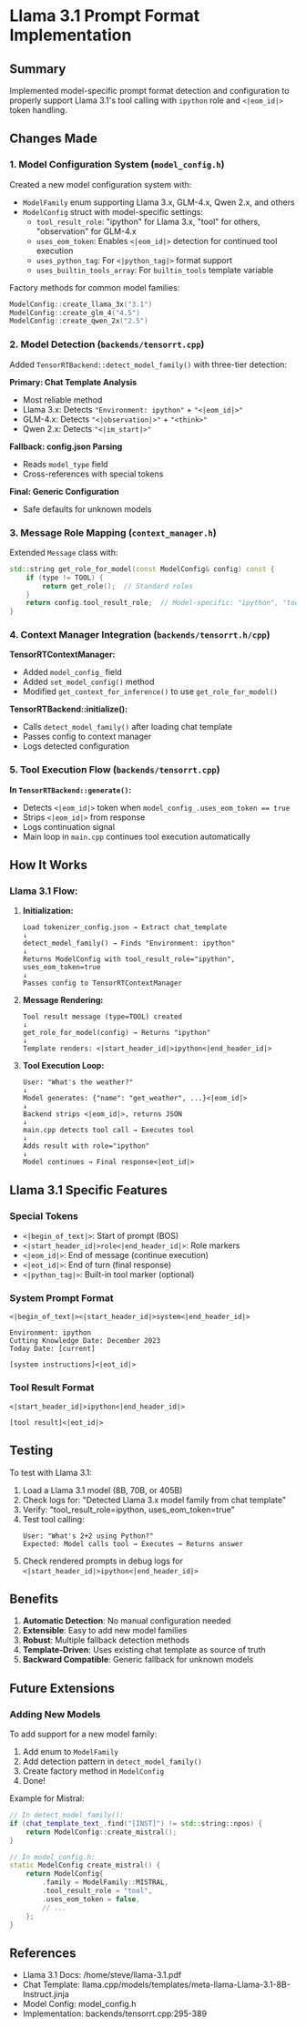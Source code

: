 # Llama 3.1 Prompt Format Implementation

## Summary

Implemented model-specific prompt format detection and configuration to properly support Llama 3.1's tool calling with `ipython` role and `<|eom_id|>` token handling.

## Changes Made

### 1. Model Configuration System (`model_config.h`)

Created a new model configuration system with:
- `ModelFamily` enum supporting Llama 3.x, GLM-4.x, Qwen 2.x, and others
- `ModelConfig` struct with model-specific settings:
  - `tool_result_role`: "ipython" for Llama 3.x, "tool" for others, "observation" for GLM-4.x
  - `uses_eom_token`: Enables `<|eom_id|>` detection for continued tool execution
  - `uses_python_tag`: For `<|python_tag|>` format support
  - `uses_builtin_tools_array`: For `builtin_tools` template variable

Factory methods for common model families:
```cpp
ModelConfig::create_llama_3x("3.1")
ModelConfig::create_glm_4("4.5")
ModelConfig::create_qwen_2x("2.5")
```

### 2. Model Detection (`backends/tensorrt.cpp`)

Added `TensorRTBackend::detect_model_family()` with three-tier detection:

**Primary: Chat Template Analysis**
- Most reliable method
- Llama 3.x: Detects `"Environment: ipython"` + `"<|eom_id|>"`
- GLM-4.x: Detects `"<|observation|>"` + `"<think>"`
- Qwen 2.x: Detects `"<|im_start|>"`

**Fallback: config.json Parsing**
- Reads `model_type` field
- Cross-references with special tokens

**Final: Generic Configuration**
- Safe defaults for unknown models

### 3. Message Role Mapping (`context_manager.h`)

Extended `Message` class with:
```cpp
std::string get_role_for_model(const ModelConfig& config) const {
    if (type != TOOL) {
        return get_role();  // Standard roles
    }
    return config.tool_result_role;  // Model-specific: "ipython", "tool", etc.
}
```

### 4. Context Manager Integration (`backends/tensorrt.h/cpp`)

**TensorRTContextManager:**
- Added `model_config_` field
- Added `set_model_config()` method
- Modified `get_context_for_inference()` to use `get_role_for_model()`

**TensorRTBackend::initialize():**
- Calls `detect_model_family()` after loading chat template
- Passes config to context manager
- Logs detected configuration

### 5. Tool Execution Flow (`backends/tensorrt.cpp`)

**In `TensorRTBackend::generate()`:**
- Detects `<|eom_id|>` token when `model_config_.uses_eom_token == true`
- Strips `<|eom_id|>` from response
- Logs continuation signal
- Main loop in `main.cpp` continues tool execution automatically

## How It Works

### Llama 3.1 Flow:

1. **Initialization:**
   ```
   Load tokenizer_config.json → Extract chat_template
   ↓
   detect_model_family() → Finds "Environment: ipython"
   ↓
   Returns ModelConfig with tool_result_role="ipython", uses_eom_token=true
   ↓
   Passes config to TensorRTContextManager
   ```

2. **Message Rendering:**
   ```
   Tool result message (type=TOOL) created
   ↓
   get_role_for_model(config) → Returns "ipython"
   ↓
   Template renders: <|start_header_id|>ipython<|end_header_id|>
   ```

3. **Tool Execution Loop:**
   ```
   User: "What's the weather?"
   ↓
   Model generates: {"name": "get_weather", ...}<|eom_id|>
   ↓
   Backend strips <|eom_id|>, returns JSON
   ↓
   main.cpp detects tool call → Executes tool
   ↓
   Adds result with role="ipython"
   ↓
   Model continues → Final response<|eot_id|>
   ```

## Llama 3.1 Specific Features

### Special Tokens
- `<|begin_of_text|>`: Start of prompt (BOS)
- `<|start_header_id|>role<|end_header_id|>`: Role markers
- `<|eom_id|>`: End of message (continue execution)
- `<|eot_id|>`: End of turn (final response)
- `<|python_tag|>`: Built-in tool marker (optional)

### System Prompt Format
```
<|begin_of_text|><|start_header_id|>system<|end_header_id|>

Environment: ipython
Cutting Knowledge Date: December 2023
Today Date: [current]

[system instructions]<|eot_id|>
```

### Tool Result Format
```
<|start_header_id|>ipython<|end_header_id|>

[tool result]<|eot_id|>
```

## Testing

To test with Llama 3.1:

1. Load a Llama 3.1 model (8B, 70B, or 405B)
2. Check logs for: "Detected Llama 3.x model family from chat template"
3. Verify: "tool_result_role=ipython, uses_eom_token=true"
4. Test tool calling:
   ```
   User: "What's 2+2 using Python?"
   Expected: Model calls tool → Executes → Returns answer
   ```
5. Check rendered prompts in debug logs for `<|start_header_id|>ipython<|end_header_id|>`

## Benefits

1. **Automatic Detection**: No manual configuration needed
2. **Extensible**: Easy to add new model families
3. **Robust**: Multiple fallback detection methods
4. **Template-Driven**: Uses existing chat template as source of truth
5. **Backward Compatible**: Generic fallback for unknown models

## Future Extensions

### Adding New Models

To add support for a new model family:

1. Add enum to `ModelFamily`
2. Add detection pattern in `detect_model_family()`
3. Create factory method in `ModelConfig`
4. Done!

Example for Mistral:
```cpp
// In detect_model_family():
if (chat_template_text_.find("[INST]") != std::string::npos) {
    return ModelConfig::create_mistral();
}

// In model_config.h:
static ModelConfig create_mistral() {
    return ModelConfig{
        .family = ModelFamily::MISTRAL,
        .tool_result_role = "tool",
        .uses_eom_token = false,
        // ...
    };
}
```

## References

- Llama 3.1 Docs: /home/steve/llama-3.1.pdf
- Chat Template: llama.cpp/models/templates/meta-llama-Llama-3.1-8B-Instruct.jinja
- Model Config: model_config.h
- Implementation: backends/tensorrt.cpp:295-389
